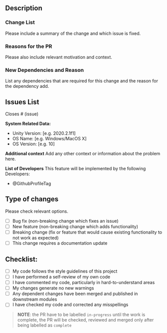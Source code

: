 ## Description

### Change List
Please include a summary of the change and which issue is fixed. 

### Reasons for the PR
Please also include relevant motivation and context. 

### New Dependencies and Reason
List any dependencies that are required for this change and the reason for the dependency add.

## Issues List
Closes # (issue)

**System Related Data:**
- Unity Version: [e.g. 2020.2.1f1] 
- OS Name: [e.g. Windows/MacOS X]
- OS Version: [e.g. 10]

**Additional context**
Add any other context or information about the problem here.

**List of Developers**
This feature will be implemented by the following Developers:
- @GithubProfileTag

## Type of changes
Please check relevant options.

- [ ] Bug fix (non-breaking change which fixes an issue)
- [ ] New feature (non-breaking change which adds functionality)
- [ ] Breaking change (fix or feature that would cause existing functionality to not work as expected)
- [ ] This change requires a documentation update

## Checklist:
- [ ] My code follows the style guidelines of this project
- [ ] I have performed a self-review of my own code
- [ ] I have commented my code, particularly in hard-to-understand areas
- [ ] My changes generate no new warnings
- [ ] Any dependent changes have been merged and published in downstream modules
- [ ] I have checked my code and corrected any misspellings

> **NOTE**: the PR have to be labelled `in-progress` until the work is complete, the PR will be checked, reviewed and merged only after being labelled as `complete`
